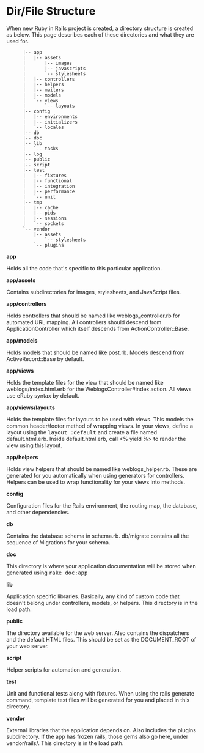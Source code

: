 # Dir/File Structure

When new Ruby in Rails project is created, a directory structure is created as below. This page describes each of these directories and what they are used for. 


```
      |-- app
      |   |-- assets
      |       |-- images
      |       |-- javascripts
      |       `-- stylesheets
      |   |-- controllers
      |   |-- helpers
      |   |-- mailers
      |   |-- models
      |   `-- views
      |       `-- layouts
      |-- config
      |   |-- environments
      |   |-- initializers
      |   `-- locales
      |-- db
      |-- doc
      |-- lib
      |   `-- tasks
      |-- log
      |-- public
      |-- script
      |-- test
      |   |-- fixtures
      |   |-- functional
      |   |-- integration
      |   |-- performance
      |   `-- unit
      |-- tmp
      |   |-- cache
      |   |-- pids
      |   |-- sessions
      |   `-- sockets
      `-- vendor
          |-- assets
              `-- stylesheets
          `-- plugins
```


**app** 

Holds all the code that's specific to this particular application.

**app/assets**

Contains subdirectories for images, stylesheets, and JavaScript files.

**app/controllers**

Holds controllers that should be named like weblogs_controller.rb for
automated URL mapping. All controllers should descend from
ApplicationController which itself descends from ActionController::Base.

**app/models**

Holds models that should be named like post.rb. Models descend from
ActiveRecord::Base by default.

**app/views**

Holds the template files for the view that should be named like
weblogs/index.html.erb for the WeblogsController#index action. All views use
eRuby syntax by default.

**app/views/layouts**

Holds the template files for layouts to be used with views. This models the
common header/footer method of wrapping views. In your views, define a layout
using the <tt>layout :default</tt> and create a file named default.html.erb.
Inside default.html.erb, call <% yield %> to render the view using this
layout.

**app/helpers**

Holds view helpers that should be named like weblogs_helper.rb. These are
generated for you automatically when using generators for controllers.
Helpers can be used to wrap functionality for your views into methods.

**config**

Configuration files for the Rails environment, the routing map, the database,
and other dependencies.

**db**

Contains the database schema in schema.rb. db/migrate contains all the
sequence of Migrations for your schema.

**doc**

This directory is where your application documentation will be stored when
generated using <tt>rake doc:app</tt>

**lib**

Application specific libraries. Basically, any kind of custom code that
doesn't belong under controllers, models, or helpers. This directory is in
the load path.

**public**

The directory available for the web server. Also contains the dispatchers and the
default HTML files. This should be set as the DOCUMENT_ROOT of your web
server.

**script**

Helper scripts for automation and generation.

**test**

Unit and functional tests along with fixtures. When using the rails generate
command, template test files will be generated for you and placed in this
directory.

**vendor**

External libraries that the application depends on. Also includes the plugins
subdirectory. If the app has frozen rails, those gems also go here, under
vendor/rails/. This directory is in the load path.
